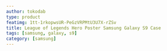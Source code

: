 ```yaml
---
author: tokodab
type: product
featimg: 1tt-1rkopwsUR-PeGzVRPMtU3U7X-rZSv
title: League of Legends Hero Poster Samsung Galaxy S9 Case
tags: [samsung, galaxy, s9]
category: [samsung]
---
```


